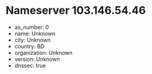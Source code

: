 # Nameserver 103.146.54.46

* as_number: 0
* name: Unknown
* city: Unknown
* country: BD
* organization: Unknown
* version: Unknown
* dnssec: true
